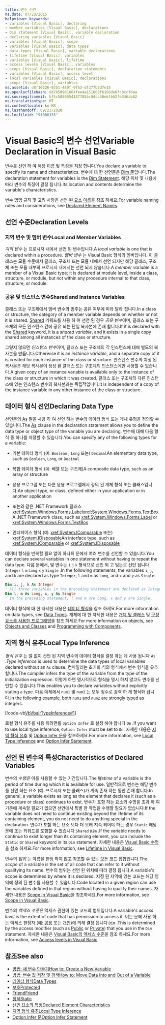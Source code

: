 ```yaml
---
title: 변수 선언
ms.date: 07/20/2015
helpviewer_keywords:
- variables [Visual Basic], declaring
- member variables [Visual Basic], declarations
- Dim statement [Visual Basic], variable declaration
- declaring variables [Visual Basic]
- variables [Visual Basic], scope
- variables [Visual Basic], data types
- data types [Visual Basic], variable declarations
- lifetime [Visual Basic], variables
- variables [Visual Basic], lifetime
- access levels [Visual Basic], variables
- scope [Visual Basic], declaration statements
- variables [Visual Basic], access level
- local variables [Visual Basic], declarations
- scope [Visual Basic], variables
ms.assetid: d8f10226-92b1-480f-9f53-df377b2d7e15
ms.openlocfilehash: 8d78509e1604fee4a151608f6166de6fc8ccfdaa
ms.sourcegitcommit: bf5c5850654187705bc94cc40ebfb62fe346ab02
ms.translationtype: MT
ms.contentlocale: ko-KR
ms.lasthandoff: 09/23/2020
ms.locfileid: "91080155"
---
```

# <a name="variable-declaration-in-visual-basic"></a><span data-ttu-id="acafe-102">Visual Basic의 변수 선언</span><span class="sxs-lookup"><span data-stu-id="acafe-102">Variable Declaration in Visual Basic</span></span>

<span data-ttu-id="acafe-103">변수를 선언 하 여 해당 이름 및 특성을 지정 합니다.</span><span class="sxs-lookup"><span data-stu-id="acafe-103">You declare a variable to specify its name and characteristics.</span></span> <span data-ttu-id="acafe-104">변수에 대 한 선언문은 [Dim 문](../../../language-reference/statements/dim-statement.md)입니다.</span><span class="sxs-lookup"><span data-stu-id="acafe-104">The declaration statement for variables is the [Dim Statement](../../../language-reference/statements/dim-statement.md).</span></span> <span data-ttu-id="acafe-105">해당 위치 및 내용에 따라 변수의 특징이 결정 됩니다.</span><span class="sxs-lookup"><span data-stu-id="acafe-105">Its location and contents determine the variable's characteristics.</span></span>  
  
 <span data-ttu-id="acafe-106">변수 명명 규칙 및 고려 사항은 선언 된 [요소 이름](../declared-elements/declared-element-names.md)을 참조 하세요.</span><span class="sxs-lookup"><span data-stu-id="acafe-106">For variable naming rules and considerations, see [Declared Element Names](../declared-elements/declared-element-names.md).</span></span>  
  
## <a name="declaration-levels"></a><span data-ttu-id="acafe-107">선언 수준</span><span class="sxs-lookup"><span data-stu-id="acafe-107">Declaration Levels</span></span>  
  
### <a name="local-and-member-variables"></a><span data-ttu-id="acafe-108">지역 변수 및 멤버 변수</span><span class="sxs-lookup"><span data-stu-id="acafe-108">Local and Member Variables</span></span>  

 <span data-ttu-id="acafe-109">*지역 변수* 는 프로시저 내에서 선언 된 변수입니다.</span><span class="sxs-lookup"><span data-stu-id="acafe-109">A *local variable* is one that is declared within a procedure.</span></span> <span data-ttu-id="acafe-110">*멤버 변수* 는 Visual Basic 형식의 멤버입니다. 이 클래스는 모듈 수준에서 클래스, 구조체 또는 모듈 내에서 선언 되지만 해당 클래스, 구조체 또는 모듈 내부의 프로시저 내에서는 선언 되지 않습니다.</span><span class="sxs-lookup"><span data-stu-id="acafe-110">A *member variable* is a member of a Visual Basic type; it is declared at module level, inside a class, structure, or module, but not within any procedure internal to that class, structure, or module.</span></span>  
  
### <a name="shared-and-instance-variables"></a><span data-ttu-id="acafe-111">공유 및 인스턴스 변수</span><span class="sxs-lookup"><span data-stu-id="acafe-111">Shared and Instance Variables</span></span>  

 <span data-ttu-id="acafe-112">클래스 또는 구조체에서 멤버 변수의 범주는 공유 여부에 따라 달라 집니다.</span><span class="sxs-lookup"><span data-stu-id="acafe-112">In a class or structure, the category of a member variable depends on whether or not it is shared.</span></span> <span data-ttu-id="acafe-113">[Shared](../../../language-reference/modifiers/shared.md) 키워드를 사용 하 여 선언 된 경우 *공유 변수*이며, 클래스 또는 구조체의 모든 인스턴스 간에 공유 되는 단일 복사본에 존재 합니다.</span><span class="sxs-lookup"><span data-stu-id="acafe-113">If it is declared with the [Shared](../../../language-reference/modifiers/shared.md) keyword, it is a *shared variable*, and it exists in a single copy shared among all instances of the class or structure.</span></span>  
  
 <span data-ttu-id="acafe-114">그렇지 않으면 *인스턴스 변수*이며, 클래스 또는 구조체의 각 인스턴스에 대해 별도의 복사본을 만듭니다.</span><span class="sxs-lookup"><span data-stu-id="acafe-114">Otherwise it is an *instance variable*, and a separate copy of it is created for each instance of the class or structure.</span></span> <span data-ttu-id="acafe-115">인스턴스 변수의 지정 된 복사본은 해당 복사본이 생성 된 클래스 또는 구조체의 인스턴스에만 사용할 수 있습니다.</span><span class="sxs-lookup"><span data-stu-id="acafe-115">A given copy of an instance variable is available only to the instance of the class or structure in which it was created.</span></span> <span data-ttu-id="acafe-116">클래스 또는 구조체의 다른 인스턴스에 있는 인스턴스 변수의 복사본과는 독립적입니다.</span><span class="sxs-lookup"><span data-stu-id="acafe-116">It is independent of a copy of the instance variable in any other instance of the class or structure.</span></span>  
  
## <a name="declaring-data-type"></a><span data-ttu-id="acafe-117">데이터 형식 선언</span><span class="sxs-lookup"><span data-stu-id="acafe-117">Declaring Data Type</span></span>  

 <span data-ttu-id="acafe-118">선언문의 [As](../../../language-reference/statements/as-clause.md) 절을 사용 하 여 선언 하는 변수의 데이터 형식 또는 개체 유형을 정의할 수 있습니다.</span><span class="sxs-lookup"><span data-stu-id="acafe-118">The [As](../../../language-reference/statements/as-clause.md) clause in the declaration statement allows you to define the data type or object type of the variable you are declaring.</span></span> <span data-ttu-id="acafe-119">변수에 대해 다음 형식 중 하나를 지정할 수 있습니다.</span><span class="sxs-lookup"><span data-stu-id="acafe-119">You can specify any of the following types for a variable:</span></span>  
  
- <span data-ttu-id="acafe-120">기본 데이터 형식 (예: `Boolean` , `Long` 또는) `Decimal`</span><span class="sxs-lookup"><span data-stu-id="acafe-120">An elementary data type, such as `Boolean`, `Long`, or `Decimal`</span></span>  
  
- <span data-ttu-id="acafe-121">복합 데이터 형식 (예: 배열 또는 구조체)</span><span class="sxs-lookup"><span data-stu-id="acafe-121">A composite data type, such as an array or structure</span></span>  
  
- <span data-ttu-id="acafe-122">응용 프로그램 또는 다른 응용 프로그램에서 정의 된 개체 형식 또는 클래스입니다.</span><span class="sxs-lookup"><span data-stu-id="acafe-122">An object type, or class, defined either in your application or in another application</span></span>  
  
- <span data-ttu-id="acafe-123">또는와 같은 .NET Framework 클래스 <xref:System.Windows.Forms.Label><xref:System.Windows.Forms.TextBox></span><span class="sxs-lookup"><span data-stu-id="acafe-123">A .NET Framework class, such as <xref:System.Windows.Forms.Label> or <xref:System.Windows.Forms.TextBox></span></span>  
  
- <span data-ttu-id="acafe-124">인터페이스 형식 (예: <xref:System.IComparable> 또는) <xref:System.IDisposable></span><span class="sxs-lookup"><span data-stu-id="acafe-124">An interface type, such as <xref:System.IComparable> or <xref:System.IDisposable></span></span>  
  
 <span data-ttu-id="acafe-125">데이터 형식을 반복할 필요 없이 하나의 문에서 여러 변수를 선언할 수 있습니다.</span><span class="sxs-lookup"><span data-stu-id="acafe-125">You can declare several variables in one statement without having to repeat the data type.</span></span> <span data-ttu-id="acafe-126">다음 문에서, 및 변수는 `i` `j` `k` 형식으로 선언 되 고 및는로 선언 됩니다 `Integer` `l` `m` `Long` `x` `y` `Single` .</span><span class="sxs-lookup"><span data-stu-id="acafe-126">In the following statements, the variables `i`, `j`, and `k` are declared as type `Integer`, `l` and `m` as `Long`, and `x` and `y` as `Single`:</span></span>  
  
```vb  
Dim i, j, k As Integer  
' All three variables in the preceding statement are declared as Integer.  
Dim l, m As Long, x, y As Single  
' In the preceding statement, l and m are Long, x and y are Single.  
```  
  
 <span data-ttu-id="acafe-127">데이터 형식에 대 한 자세한 내용은 [데이터 형식](../data-types/index.md)을 참조 하세요.</span><span class="sxs-lookup"><span data-stu-id="acafe-127">For more information on data types, see [Data Types](../data-types/index.md).</span></span> <span data-ttu-id="acafe-128">개체에 대 한 자세한 내용은 [개체 및 클래스](../objects-and-classes/index.md) 및 [구성 요소를 사용한 프로그래밍](/previous-versions/visualstudio/visual-studio-2013/0ffkdtkf(v=vs.120))을 참조 하세요.</span><span class="sxs-lookup"><span data-stu-id="acafe-128">For more information on objects, see [Objects and Classes](../objects-and-classes/index.md) and [Programming with Components](/previous-versions/visualstudio/visual-studio-2013/0ffkdtkf(v=vs.120)).</span></span>  
  
## <a name="local-type-inference"></a><span data-ttu-id="acafe-129">지역 형식 유추</span><span class="sxs-lookup"><span data-stu-id="acafe-129">Local Type Inference</span></span>  

 <span data-ttu-id="acafe-130">*형식 유추* 는 절 없이 선언 된 지역 변수의 데이터 형식을 결정 하는 데 사용 됩니다 `As` .</span><span class="sxs-lookup"><span data-stu-id="acafe-130">*Type inference* is used to determine the data types of local variables declared without an `As` clause.</span></span> <span data-ttu-id="acafe-131">컴파일러는 초기화 식의 형식에서 변수 형식을 유추 합니다.</span><span class="sxs-lookup"><span data-stu-id="acafe-131">The compiler infers the type of the variable from the type of the initialization expression.</span></span> <span data-ttu-id="acafe-132">이렇게 하면 명시적으로 형식을 명시 하지 않고도 변수를 선언할 수 있습니다.</span><span class="sxs-lookup"><span data-stu-id="acafe-132">This enables you to declare variables without explicitly stating a type.</span></span> <span data-ttu-id="acafe-133">다음 예제에서 `num1` 및 `num2` 는 모두 정수로 강력 하 게 형식화 됩니다.</span><span class="sxs-lookup"><span data-stu-id="acafe-133">In the following example, both `num1` and `num2` are strongly typed as integers.</span></span>  
  
 [!code-vb[VbVbalrTypeInference#1](~/samples/snippets/visualbasic/VS_Snippets_VBCSharp/VbVbalrTypeInference/VB/Class1.vb#1)]  
  
 <span data-ttu-id="acafe-134">로컬 형식 유추를 사용 하려면를 `Option Infer` 로 설정 해야 합니다 `On` .</span><span class="sxs-lookup"><span data-stu-id="acafe-134">If you want to use local type inference, `Option Infer` must be set to `On`.</span></span> <span data-ttu-id="acafe-135">자세한 내용은 [지역 형식 유추](local-type-inference.md) 및 [Option Infer 문](../../../language-reference/statements/option-infer-statement.md)을 참조하세요.</span><span class="sxs-lookup"><span data-stu-id="acafe-135">For more information, see [Local Type Inference](local-type-inference.md) and [Option Infer Statement](../../../language-reference/statements/option-infer-statement.md).</span></span>  
  
## <a name="characteristics-of-declared-variables"></a><span data-ttu-id="acafe-136">선언 된 변수의 특성</span><span class="sxs-lookup"><span data-stu-id="acafe-136">Characteristics of Declared Variables</span></span>  

 <span data-ttu-id="acafe-137">변수의 *수명은* 이를 사용할 수 있는 기간입니다.</span><span class="sxs-lookup"><span data-stu-id="acafe-137">The *lifetime* of a variable is the period of time during which it is available for use.</span></span> <span data-ttu-id="acafe-138">일반적으로 변수는 해당 변수를 선언 하는 요소 (예: 프로시저 또는 클래스)가 계속 존재 하는 동안 존재 합니다.</span><span class="sxs-lookup"><span data-stu-id="acafe-138">In general, a variable exists as long as the element that declares it (such as a procedure or class) continues to exist.</span></span> <span data-ttu-id="acafe-139">변수가 포함 하는 요소의 수명을 초과 하 여 기존에 계속할 필요가 없으면 선언에서 특별 한 작업을 수행할 필요가 없습니다.</span><span class="sxs-lookup"><span data-stu-id="acafe-139">If the variable does not need to continue existing beyond the lifetime of its containing element, you do not need to do anything special in the declaration.</span></span> <span data-ttu-id="acafe-140">변수가 포함 하는 요소 보다 더 오래 지속 되어야 하는 경우 `Static` 해당 문에 또는 키워드를 포함할 수 있습니다 `Shared` `Dim` .</span><span class="sxs-lookup"><span data-stu-id="acafe-140">If the variable needs to continue to exist longer than its containing element, you can include the `Static` or `Shared` keyword in its `Dim` statement.</span></span> <span data-ttu-id="acafe-141">자세한 내용은 [Visual Basic 수명](../declared-elements/lifetime.md)을 참조 하세요.</span><span class="sxs-lookup"><span data-stu-id="acafe-141">For more information, see [Lifetime in Visual Basic](../declared-elements/lifetime.md).</span></span>  
  
 <span data-ttu-id="acafe-142">변수의 *범위* 는 이름을 한정 하지 않고 참조할 수 있는 모든 코드 집합입니다.</span><span class="sxs-lookup"><span data-stu-id="acafe-142">The *scope* of a variable is the set of all code that can refer to it without qualifying its name.</span></span> <span data-ttu-id="acafe-143">변수의 범위는 선언 된 위치에 따라 결정 됩니다.</span><span class="sxs-lookup"><span data-stu-id="acafe-143">A variable's scope is determined by where it is declared.</span></span> <span data-ttu-id="acafe-144">지정 된 지역에 있는 코드는 해당 영역에 정의 된 변수를 사용할 수 있습니다.</span><span class="sxs-lookup"><span data-stu-id="acafe-144">Code located in a given region can use the variables defined in that region without having to qualify their names.</span></span> <span data-ttu-id="acafe-145">자세한 내용은 [Scope in Visual Basic](../declared-elements/scope.md)을 참조하세요.</span><span class="sxs-lookup"><span data-stu-id="acafe-145">For more information, see [Scope in Visual Basic](../declared-elements/scope.md).</span></span>  
  
 <span data-ttu-id="acafe-146">변수의 *액세스 수준은* 액세스 권한이 있는 코드의 범위입니다.</span><span class="sxs-lookup"><span data-stu-id="acafe-146">A variable's *access level* is the extent of code that has permission to access it.</span></span> <span data-ttu-id="acafe-147">이는 문에 사용 하는 액세스 한정자 (예: [공용](../../../language-reference/modifiers/public.md) 또는 [개인](../../../language-reference/modifiers/private.md))에 의해 결정 됩니다 `Dim` .</span><span class="sxs-lookup"><span data-stu-id="acafe-147">This is determined by the access modifier (such as [Public](../../../language-reference/modifiers/public.md) or [Private](../../../language-reference/modifiers/private.md)) that you use in the `Dim` statement.</span></span> <span data-ttu-id="acafe-148">자세한 내용은 [Visual Basic의 액세스 수준](../declared-elements/access-levels.md)을 참조 하세요.</span><span class="sxs-lookup"><span data-stu-id="acafe-148">For more information, see [Access levels in Visual Basic](../declared-elements/access-levels.md).</span></span>  
  
## <a name="see-also"></a><span data-ttu-id="acafe-149">참조</span><span class="sxs-lookup"><span data-stu-id="acafe-149">See also</span></span>

- [<span data-ttu-id="acafe-150">방법: 새 변수 만들기</span><span class="sxs-lookup"><span data-stu-id="acafe-150">How to: Create a New Variable</span></span>](how-to-create-a-new-variable.md)
- [<span data-ttu-id="acafe-151">방법: 변수 값 저장 및 검색</span><span class="sxs-lookup"><span data-stu-id="acafe-151">How to: Move Data Into and Out of a Variable</span></span>](how-to-move-data-into-and-out-of-a-variable.md)
- [<span data-ttu-id="acafe-152">데이터 형식</span><span class="sxs-lookup"><span data-stu-id="acafe-152">Data Types</span></span>](../../../language-reference/data-types/index.md)
- [<span data-ttu-id="acafe-153">보호</span><span class="sxs-lookup"><span data-stu-id="acafe-153">Protected</span></span>](../../../language-reference/modifiers/protected.md)
- [<span data-ttu-id="acafe-154">Friend</span><span class="sxs-lookup"><span data-stu-id="acafe-154">Friend</span></span>](../../../language-reference/modifiers/friend.md)
- [<span data-ttu-id="acafe-155">정적</span><span class="sxs-lookup"><span data-stu-id="acafe-155">Static</span></span>](../../../language-reference/modifiers/static.md)
- [<span data-ttu-id="acafe-156">선언 요소의 특징</span><span class="sxs-lookup"><span data-stu-id="acafe-156">Declared Element Characteristics</span></span>](../declared-elements/declared-element-characteristics.md)
- [<span data-ttu-id="acafe-157">지역 형식 유추</span><span class="sxs-lookup"><span data-stu-id="acafe-157">Local Type Inference</span></span>](local-type-inference.md)
- [<span data-ttu-id="acafe-158">Option Infer 문</span><span class="sxs-lookup"><span data-stu-id="acafe-158">Option Infer Statement</span></span>](../../../language-reference/statements/option-infer-statement.md)
